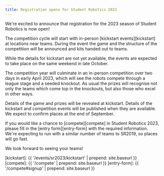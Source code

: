```yaml
---
title: Registration opens for Student Robotics 2023
---
```


We're excited to announce that registration for the 2023 season of Student
Robotics is now open!

The competition cycle will start with in-person [kickstart events][kickstart] at
locations near teams. During the event the game and the structure of the
competition will be announced and kits handed out to teams.

While the details for kickstart are not yet available, the events are expected
to take place on the same weekend in late October.

The competition year will culminate in an in-person competition over two days in
early April 2023, which will see the robots compete through a league stage and a
seeded knockout. As usual the prizes will recognise not only the teams which
come top in the knockouts, but also those who excel in other ways.

Details of the game and prizes will be revealed at kickstart. Details of the
kickstart and competition events will be published when they are available.
We expect to confirm places at the end of September.

If you would like a chance to [compete][compete] in Student Robotics 2023,
please fill in the [entry form][entry-form] with the required information.
We're expecting to run with a similar number of teams to SR2019, so places
will go fast.

We look forward to seeing your teams!

[kickstart]: {{ '/events/sr2023/kickstart' | prepend: site.baseurl }}
[compete]: {{ '/compete' | prepend: site.baseurl }}
[entry-form]: {{ '/compete#signup' | prepend: site.baseurl }}
